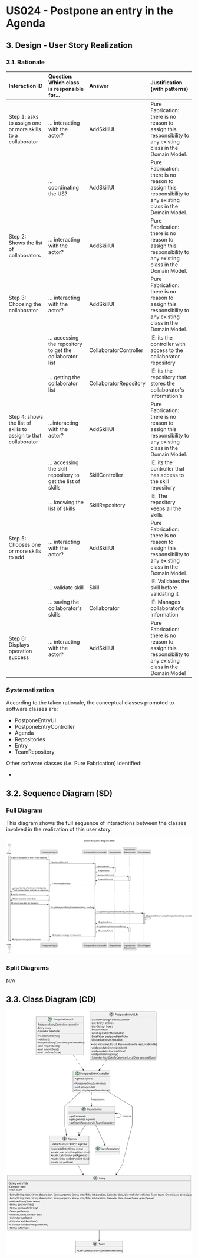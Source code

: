 # US024 - Postpone an entry in the Agenda

## 3. Design - User Story Realization

### 3.1. Rationale

| Interaction ID                                                      | Question: Which class is responsible for...                  | Answer                 | Justification (with patterns)                                                                                 |
|:--------------------------------------------------------------------|:-------------------------------------------------------------|:-----------------------|:--------------------------------------------------------------------------------------------------------------|
| Step 1: asks to assign one or more skills to a collaborator  		     | 	... interacting with the actor?                             | AddSkillUI             | Pure Fabrication: there is no reason to assign this responsibility to any existing class in the Domain Model. |
| 			  		                                                             | 	... coordinating the US?                                    | AddSkillUI             | Pure Fabrication: there is no reason to assign this responsibility to any existing class in the Domain Model. |
| Step 2: Shows the list of collaborators  		                         | 		... interacting with the actor?					                       | AddSkillUI             | Pure Fabrication: there is no reason to assign this responsibility to any existing class in the Domain Model. |
| Step 3: Choosing the collaborator  		                               | 	... interacting with the actor?                             | AddSkillUI             | Pure Fabrication: there is no reason to assign this responsibility to any existing class in the Domain Model. |
|                                                                     | ... accessing the repository to get the collaborator list    | CollaboratorController | IE: its the controller with access to the collaborator repository                                             |
|                                                                     | ... getting the collaborator list                            | CollaboratorRepository | IE: its the repository that stores the collaborator's information's                                           |
| Step 4: shows the list of skills to assign to that collaborator  		 | 	...interacting with the actor?                              | AddSkillUI             | Pure Fabrication: there is no reason to assign this responsibility to any existing class in the Domain Model. |
|                                                                     | ... accessing the skill repository to get the list of skills | SkillController        | IE: its the controller that has access to the skill repository                                                |
| 			  		                                                             | 	... knowing the list of skills                              | SkillRepository        | IE: The repository keeps all the skills                                                                       |
| Step 5: Chooses one or more skills to add                           | 	... interacting with the actor?                             | AddSkillUI             | Pure Fabrication: there is no reason to assign this responsibility to any existing class in the Domain Model. |
|                                                                     | ... validate skill                                           | Skill                  | IE: Validates the skill before validating it                                                                  |
|                                                                     | ... saving the collaborator's skills                         | Collaborator           | IE: Manages collaborator's information                                                                        |
| Step 6: Displays operation success 		                               | ... interacting with the actor?							                       | AddSkillUI             | Pure Fabrication: there is no reason to assign this responsibility to any existing class in the Domain Model  |              

### Systematization ##

According to the taken rationale, the conceptual classes promoted to software classes are:

* PostponeEntryUI
* PostponeEntryController
* Agenda
* Repositories
* Entry
* TeamRepository

Other software classes (i.e. Pure Fabrication) identified:

* 

## 3.2. Sequence Diagram (SD)

### Full Diagram

This diagram shows the full sequence of interactions between the classes involved in the realization of this user story.

![Sequence Diagram - Full](svg/us024-sequence-diagram-System_Sequence_Diagram__SSD_.svg)

### Split Diagrams

N/A

## 3.3. Class Diagram (CD)

![Class Diagram](svg/us024-class-diagram.svg)